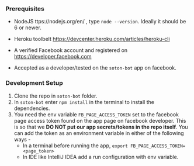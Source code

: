 ### Prerequisites

* NodeJS ttps://nodejs.org/en/ , type ```node --version```.
Ideally it should be 6 or newer.

* Heroku toolbelt https://devcenter.heroku.com/articles/heroku-cli

* A verified Facebook account and registered on https://developer.facebook.com

* Accepted as a developer/tested on the ```soton-bot``` app on facebook.

### Development Setup

1. Clone the repo in ```soton-bot``` folder.
2. In ```soton-bot``` enter ```npm install``` in the terminal
to install the dependencies.
3. You need the env variable ```FB_PAGE_ACCESS_TOKEN``` set to the facebook page access token found on the app page on 
facebook developer. This is so that we __DO NOT put our app secrets/tokens in the repo itself__. You can add the token 
as an environment variable in either of the following ways -
    - In a terminal before running the app, ```export FB_PAGE_ACCESS_TOKEN=<page_token>```
    - In IDE like IntelliJ IDEA add a run configuration with env variable.